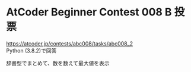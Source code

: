 # AtCoder Beginner Contest 008 B 投票  
https://atcoder.jp/contests/abc008/tasks/abc008_2  
Python (3.8.2)で回答  

辞書型でまとめて、数を数えて最大値を表示
